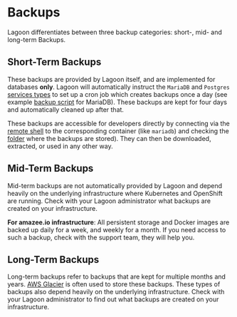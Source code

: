 # Backups
Lagoon differentiates between three backup categories: short-, mid- and
long-term Backups.

## Short-Term Backups

These backups are provided by Lagoon itself, and are implemented for databases **only**. Lagoon will automatically instruct the `MariaDB` and `Postgres` [services types](service_types.md) to set up a cron job which creates backups once a day \(see example [backup script](https://github.com/amazeeio/lagoon/blob/master/images/mariadb/mysql-backup.sh) for MariaDB\). These backups are kept for four days and automatically cleaned up after that.

These backups are accessible for developers directly by connecting via the [remote shell](remote_shell.md) to the corresponding container \(like `mariadb`\) and checking the [folder](https://github.com/amazeeio/lagoon/blob/master/images/mariadb/mysql-backup.sh#L24) where the backups are stored\). They can then be downloaded, extracted, or used in any other way.

## Mid-Term Backups

Mid-term backups are not automatically provided by Lagoon and depend heavily on the underlying infrastructure where Kubernetes and OpenShift are running. Check with your Lagoon administrator what backups are created on your infrastructure.

**For amazee.io infrastructure**: All persistent storage and Docker images are backed up daily for a week, and weekly for a month. If you need access to such a backup, check with the support team, they will help you.

## Long-Term Backups

Long-term backups refer to backups that are kept for multiple months and years. [AWS Glacier](https://aws.amazon.com/glacier/) is often used to store these backups. These types of backups also depend heavily on the underlying infrastructure. Check with your Lagoon administrator to find out what backups are created on your infrastructure.

